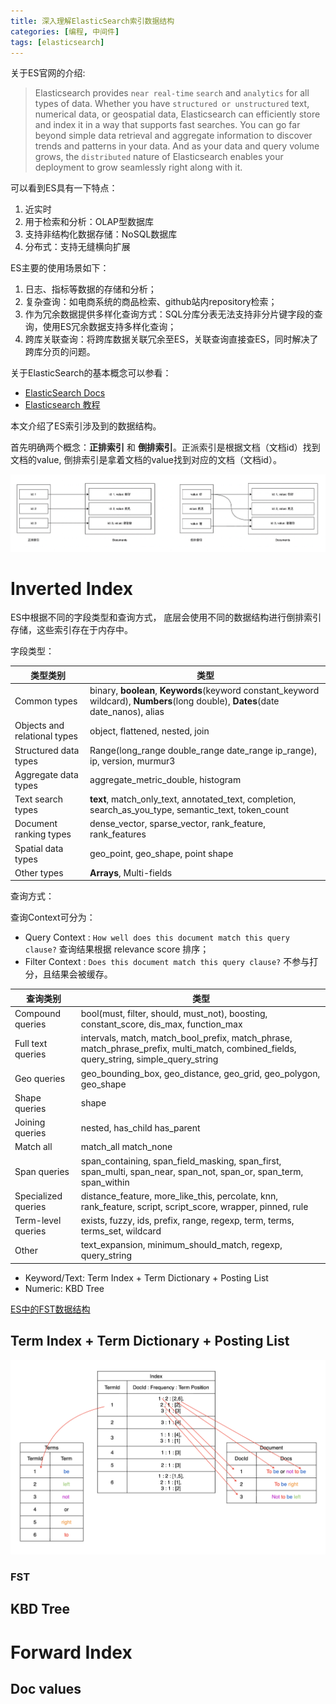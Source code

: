 ```yaml
---
title: 深入理解ElasticSearch索引数据结构
categories: [编程, 中间件]
tags: [elasticsearch]
---
```


关于ES官网的介绍:
> Elasticsearch provides `near real-time` `search` and `analytics` for all types of data. 
> Whether you have `structured or unstructured` text, numerical data, or geospatial data, 
> Elasticsearch can efficiently store and index it in a way that supports fast searches. 
> You can go far beyond simple data retrieval and aggregate information to discover trends and patterns in your data. 
> And as your data and query volume grows, the `distributed` nature of Elasticsearch enables your deployment to grow seamlessly right along with it.

可以看到ES具有一下特点：
1. 近实时
2. 用于检索和分析：OLAP型数据库
3. 支持非结构化数据存储：NoSQL数据库
4. 分布式：支持无缝横向扩展

ES主要的使用场景如下：
1. 日志、指标等数据的存储和分析；
2. 复杂查询：如电商系统的商品检索、github站内repository检索；
3. 作为冗余数据提供多样化查询方式：SQL分库分表无法支持非分片键字段的查询，使用ES冗余数据支持多样化查询；
4. 跨库关联查询：将跨库数据关联冗余至ES，关联查询直接查ES，同时解决了跨库分页的问题。

关于ElasticSearch的基本概念可以参看：
- [ElasticSearch Docs](https://www.elastic.co/guide/en/elasticsearch/reference/current/elasticsearch-intro.html)
- [Elasticsearch 教程](https://dunwu.github.io/db-tutorial/pages/74675e/)

本文介绍了ES索引涉及到的数据结构。

首先明确两个概念：**正排索引** 和 **倒排索引**。正派索引是根据文档（文档id）找到文档的value, 倒排索引是拿着文档的value找到对应的文档（文档id）。

![](/assets/2024/06/22/index.png)


# Inverted Index

ES中根据不同的字段类型和查询方式， 底层会使用不同的数据结构进行倒排索引存储，这些索引存在于内存中。

字段类型：

| 类型类别                         | 类型                                                                                                                                |
|------------------------------|-----------------------------------------------------------------------------------------------------------------------------------|
| Common types                 | binary, **boolean**, **Keywords**(keyword constant_keyword wildcard), **Numbers**(long double), **Dates**(date date_nanos), alias |
| Objects and relational types | object, flattened, nested, join                                                                                                   |
| Structured data types        | Range(long_range double_range date_range ip_range), ip, version, murmur3                                                          |
| Aggregate data types         | aggregate_metric_double, histogram                                                                                                |
| Text search types            | **text**, match_only_text, annotated_text, completion, search_as_you_type, semantic_text, token_count                             |
| Document ranking types       | dense_vector, sparse_vector, rank_feature, rank_features                                                                          |
| Spatial data types           | geo_point, geo_shape, point shape                                                                                                 |
| Other types                  | **Arrays**, Multi-fields                                                                                                          |


查询方式：

查询Context可分为：
- Query Context : `How well does this document match this query clause?` 查询结果根据 relevance score 排序； 
- Filter Context : `Does this document match this query clause?` 不参与打分，且结果会被缓存。

| 查询类别                | 类型                                                                                                                                      |
|---------------------|-----------------------------------------------------------------------------------------------------------------------------------------|
| Compound queries    | bool(must, filter, should, must_not), boosting, constant_score, dis_max, function_max                                                   |
| Full text queries   | intervals, match, match_bool_prefix, match_phrase, match_phrase_prefix, multi_match, combined_fields, query_string, simple_query_string |
| Geo queries         | geo_bounding_box, geo_distance, geo_grid, geo_polygon, geo_shape                                                                        |
| Shape queries       | shape                                                                                                                                   |
| Joining queries     | nested, has_child has_parent                                                                                                            |
| Match all           | match_all match_none                                                                                                                    |
| Span queries        | span_containing, span_field_masking, span_first, span_multi, span_near, span_not, span_or, span_term, span_within                       |
| Specialized queries | distance_feature, more_like_this, percolate, knn, rank_feature, script, script_score, wrapper, pinned, rule                             |
| Term-level queries  | exists, fuzzy, ids, prefix, range, regexp, term, terms, terms_set, wildcard                                                             |
| Other               | text_expansion, minimum_should_match, regexp, query_string                                                                              |


- Keyword/Text: Term Index + Term Dictionary + Posting List
- Numeric: KBD Tree

[ES中的FST数据结构](https://juejin.cn/post/7244335987576602680)

## Term Index + Term Dictionary + Posting List

![](/assets/2024/06/22/inverted_index.png)



### FST


## KBD Tree

# Forward Index

## Doc values



